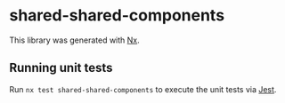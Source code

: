 # shared-shared-components

This library was generated with [Nx](https://nx.dev).

## Running unit tests

Run `nx test shared-shared-components` to execute the unit tests via [Jest](https://jestjs.io).
